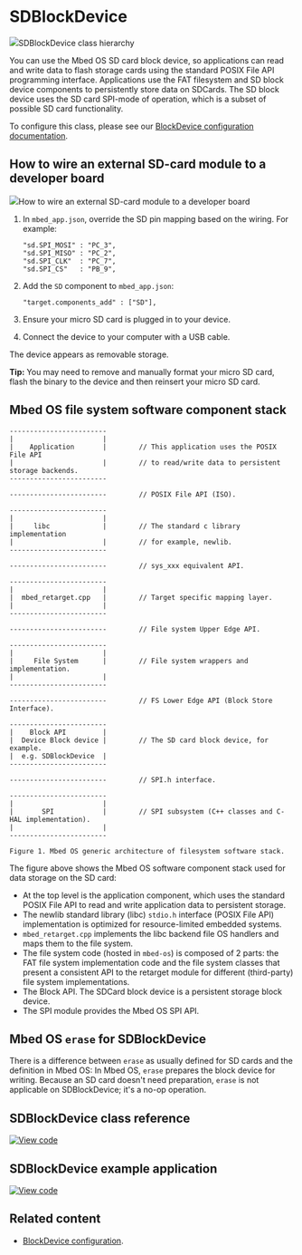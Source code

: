 # SDBlockDevice

<span class="images">![](https://os.mbed.com/docs/mbed-os/development/mbed-os-api-doxy/class_s_d_block_device.png)<span>SDBlockDevice class hierarchy</span></span>

You can use the Mbed OS SD card block device, so applications can read and write data to flash storage cards using the standard POSIX File API programming interface. Applications use the FAT filesystem and SD block device components to persistently store data on SDCards. The SD block device uses the SD card SPI-mode of operation, which is a subset of possible SD card functionality.

To configure this class, please see our [BlockDevice configuration documentation](../apis/data-options-and-config.html).

## How to wire an external SD-card module to a developer board

<span class="images">![](../../images/sd-wiring.png)<span>How to wire an external SD-card module to a developer board</span></span>

1. In `mbed_app.json`, override the SD pin mapping based on the wiring. For example:

   ```
   "sd.SPI_MOSI" : "PC_3",
   "sd.SPI_MISO" : "PC_2",
   "sd.SPI_CLK"  : "PC_7",
   "sd.SPI_CS"   : "PB_9",
   ```

1. Add the `SD` component to `mbed_app.json`:

   ```
   "target.components_add" : ["SD"],
   ```

1. Ensure your micro SD card is plugged in to your device.
1. Connect the device to your computer with a USB cable.

The device appears as removable storage.

<span class="tips">**Tip:** You may need to remove and manually format your micro SD card, flash the binary to the device and then reinsert your micro SD card.</span>

## Mbed OS file system software component stack


    ------------------------
    |                      |
    |    Application       |        // This application uses the POSIX File API
    |                      |        // to read/write data to persistent storage backends.
    ------------------------

    ------------------------        // POSIX File API (ISO).

    ------------------------
    |                      |
    |     libc             |        // The standard c library implementation
    |                      |        // for example, newlib.
    ------------------------

    ------------------------        // sys_xxx equivalent API.

    ------------------------
    |                      |
    |  mbed_retarget.cpp   |        // Target specific mapping layer.
    |                      |
    ------------------------

    ------------------------        // File system Upper Edge API.

    ------------------------
    |                      |
    |     File System      |        // File system wrappers and implementation.
    |                      |
    ------------------------

    ------------------------        // FS Lower Edge API (Block Store Interface).

    ------------------------
    |    Block API         |
    |  Device Block device |        // The SD card block device, for example.
    |  e.g. SDBlockDevice  |
    ------------------------

    ------------------------        // SPI.h interface.

    ------------------------
    |                      |
    |       SPI            |        // SPI subsystem (C++ classes and C-HAL implementation).
    |                      |
    ------------------------

    Figure 1. Mbed OS generic architecture of filesystem software stack.

The figure above shows the Mbed OS software component stack used for data storage on the SD card:

- At the top level is the application component, which uses the standard POSIX File API to read and write application data to persistent storage.
- The newlib standard library (libc) `stdio.h` interface (POSIX File API) implementation is optimized for resource-limited embedded systems.
- `mbed_retarget.cpp` implements the libc backend file OS handlers and maps them to the file system.
- The file system code (hosted in `mbed-os`) is composed of 2 parts: the FAT file system implementation code and the file system classes that present a consistent API to the retarget module for different (third-party) file system implementations.
- The Block API. The SDCard block device is a persistent storage block device.
- The SPI module provides the Mbed OS SPI API.

## Mbed OS `erase` for SDBlockDevice

There is a difference between `erase` as usually defined for SD cards and the definition in Mbed OS: In Mbed OS, `erase` prepares the block device for writing. Because an SD card doesn't need preparation, `erase` is not applicable on SDBlockDevice; it's a no-op operation.

## SDBlockDevice class reference

[![View code](https://www.mbed.com/embed/?type=library)](https://os.mbed.com/docs/mbed-os/development/mbed-os-api-doxy/class_s_d_block_device.html)

## SDBlockDevice example application

[![View code](https://www.mbed.com/embed/?url=https://github.com/ARMmbed/mbed-os-snippet-SDBlockDevice/tree/v6.9)](https://github.com/ARMmbed/mbed-os-snippet-SDBlockDevice/blob/v6.9/main.cpp)

## Related content

- [BlockDevice configuration](../apis/data-options-and-config.html).
